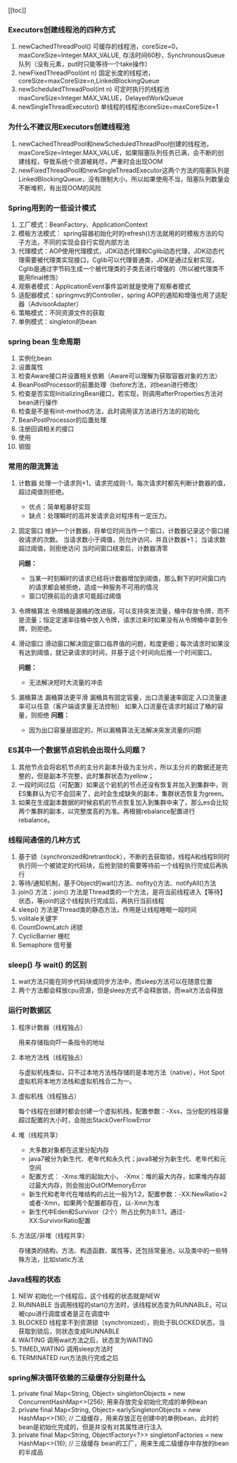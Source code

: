 [[toc]]

### Executors创建线程池的四种方式
1. newCachedThreadPool() 可缓存的线程池，coreSize=0，maxCoreSize=Integer.MAX_VALUE, 存活时间60秒，SynchronousQueue队列（没有元素，put时只能等待一个take操作）
2. newFixedThreadPool(int n) 固定长度的线程池，coreSize=maxCoreSize=n,LinkedBlockingQueue
3. newScheduledThreadPool(int n) 可定时执行的线程池 maxCoreSize=Integer.MAX_VALUE，DelayedWorkQueue
4. newSingleThreadExecutor() 单线程的线程池coreSize=maxCoreSize=1

### 为什么不建议用Executors创建线程池
1. newCachedThreadPool和newScheduledThreadPool创建的线程池，maxCoreSize=Integer.MAX_VALUE，如果阻塞队列任务已满，会不断的创建线程，导致系统个资源被耗尽，严重时会出现OOM
2. newFixedThreadPool和newSingleThreadExecutor这两个方法的阻塞队列是LinkedBlockingQueue，没有限制大小，所以如果使用不当，阻塞队列数量会不断堆积，有出现OOM的风险

### Spring用到的一些设计模式
1. 工厂模式：BeanFactory、ApplicationContext
2. 模板方法模式： spring容器初始化时的refresh()方法就用的时模板方法的勾子方法，不同的实现会自行实现内部方法
3. 代理模式：AOP使用代理模式，JDK动态代理和Cglib动态代理，JDK动态代理需要被代理类实现接口，Cglib可以代理普通类，JDK是通过反射实现，Cglib是通过字节码生成一个被代理类的子类去进行增强的（所以被代理类不能用final修饰）
4. 观察者模式：ApplicationEvent事件监听就是使用了观察者模式
5. 适配器模式：springmvc的Controller，spring AOP的通知和增强也用了适配器（AdvisorAdapter）
6. 策略模式：不同资源文件的获取
7. 单例模式：singleton的bean

### spring bean 生命周期
1. 实例化bean
2. 设置属性
3. 检查Aware接口并设置相关依赖（Aware可以理解为获取容器对象的方法）
4. BeanPostProcessor的前置处理（before方法，对bean进行修改）
5. 检查是否实现InitializingBean接口，若实现，则调用afterProperties方法对bean进行操作
6. 检查是不是有init-method方法，此时调用该方法进行方法的初始化
7. BeanPostProcessor的后置处理
8. 注册回调相关的接口
9. 使用
10. 销毁

### 常用的限流算法
1. 计数器 处理一个请求则+1，请求完成则-1，每次请求时都先判断计数器的值，超过阈值则拒绝。 
    - 优点：简单粗暴好实现 
    - 缺点：处理瞬时的高并发请求会对程序有一定压力。

2. 固定窗口 维护一个计数器，将单位时间当作一个窗口，计数器记录这个窗口接收请求的次数。 当请求数小于阈值，则允许访问，并且计数器+1； 当请求数超过阈值，则拒绝访问 当时间窗口结束后，计数器清零

    **问题：**
    - 当某一时刻瞬时的请求已经将计数器增加到阈值，那么剩下的时间窗口内的请求都会被拒绝，造成一种服务不可用的情况
    - 窗口切换前后的请求可能超过阈值

3. 令牌桶算法 令牌桶是漏桶的改进版，可以支持突发流量，桶中存放令牌，而不是流量；恒定定速率往桶中放入令牌，请求过来时如果没有从令牌桶中拿到令牌，则拒绝。

4. 滑动窗口 滑动窗口解决固定窗口临界值的问题，粒度更细；每次请求时如果没有达到阈值，就记录请求的时间，并基于这个时间向后推一个时间窗口。

    **问题：** 
    - 无法解决短时大流量的冲击

5. 漏桶算法 漏桶算法更平滑 漏桶具有固定容量，出口流量速率固定 入口流量速率可以任意（客户端请求量无法控制） 如果入口流量在请求时超过了桶的容量，则拒绝
    **问题：** 
    - 因为出口容量是固定的，所以漏桶算法无法解决突发流量的问题

### ES其中一个数据节点宕机会出现什么问题？
1. 其他节点会将宕机节点的主分片副本升级为主分片，所以主分片的数据还是完整的，但是副本不完整，此时集群状态为yellow；
2. 一段时间过后（可配置）如果这个宕机的节点还没有恢复并加入到集群中，则ES集群认为它不会回来了，此时会生成缺失的副本，集群状态恢复为green。
3. 如果在生成副本数据的时候宕机的节点恢复加入到集群中来了，那么es会比较两个集群的副本，以完整度高的为准。再根据rebalance配置进行rebalance。

### 线程间通信的几种方式
1. 基于锁（synchronized和retrantlock），不断的去获取锁，线程A和线程B同时执行同一个被锁定的代码块，后抢到锁的需要等待前一个线程执行完成后再执行
2. 等待/通知机制，基于Object的wait()方法、nofity()方法、notifyAll()方法
3. join() 方法：join() 方法是Thread类的一个方法，是将当前线程进入【等待】状态，等join的这个线程执行完成后，再执行当前线程
4. sleep() 方法是Thread类的静态方法，作用是让线程睡眠一段时间
5. volitale关键字
6. CountDownLatch 闭锁
7. CyclicBarrier 栅栏
8. Semaphore 信号量

### sleep() 与 wait() 的区别
1. wait方法只能在同步代码块或同步方法中，而sleep方法可以在随意位置
2. 两个方法都会释放cpu资源，但是sleep方式不会释放锁，而wait方法会释放

### 运行时数据区
1. 程序计数器（线程独占）

    用来存储指向吓一条指令的地址

2. 本地方法栈（线程独占）

    与虚拟机栈类似，只不过本地方法栈存储的是本地方法（native），Hot Spot虚拟机将本地方法栈和虚拟机栈合二为一。

3. 虚拟机栈（线程独占）

    每个线程在创建时都会创建一个虚拟机栈，配置参数：-Xss，当分配的栈容量超过配置的大小时，会抛出StackOverFlowError

4. 堆（线程共享）
    - 大多数对象都在这里分配内存
    - java7被分为新生代、老年代和永久代；java8被分为新生代、老年代和元空间
    - 配置方式： -Xms:堆的起始大小， -Xmx：堆的最大内存，如果堆内存超过最大内存，则会抛出OutOfMemoryError
    - 新生代和老年代在堆结构的占比一般为1:2，配置参数：-XX:NewRatio=2或者-Xmn，如果两个配置都存在，以-Xmn为准
    - 新生代中Eden和Survivor（2个）所占比例为8:1:1，通过-XX:SurvivorRatio配置

5. 方法区/非堆（线程共享）

    存储类的结构，方法、构造函数、属性等，还包括常量池，以及类中的一些特殊方法，比如static方法

### Java线程的状态
1. NEW 初始化一个线程后，这个线程的状态就是NEW
2. RUNNABLE 当调用线程的start()方法时，该线程状态变为RUNNABLE，可以被cpu进行调度或者是正在调度中
3. BLOCKED 线程拿不到资源锁（synchronized），则处于BLOCKED状态，当获取到锁后，则状态变成RUNNABLE
4. WAITING 调用wait方法之后，状态变为WAITING
5. TIMED_WATING 调用sleep方法时
6. TERMINATED run方法执行完成之后

### spring解决循环依赖的三级缓存分别是什么
1. private final Map<String, Object> singletonObjects = new ConcurrentHashMap<>(256); 用来存放完全初始化完成的单例bean
2. private final Map<String, Object> earlySingletonObjects = new HashMap<>(16); // 二级缓存，用来存放正在创建中的单例bean，此时的bean是初始化完成的，但是并没有对其属性进行注入
3. private final Map<String, ObjectFactory<?>> singletonFactories = new HashMap<>(16); // 三级缓存 bean的工厂，用来生成二级缓存中存放的bean的半成品